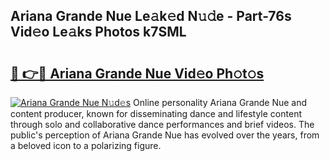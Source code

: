 ## Ariana Grande Nue Le𝚊k𝚎d N𝚞𝚍e - Part-76s Vid𝚎o Le𝚊ks Photos k7SML

# <h2><a href="http://fb2d96.evod.top/?m=Ariana+Grande+Nue">🔗 👉🔴 Ariana Grande Nue Vid𝚎o Ph𝚘t𝚘s</a></h2>

[![Ariana Grande Nue N𝚞d𝚎s](https://i.imgur.com/8V9OHl7.gif)](http://fb2d96.evod.top/?m=Ariana+Grande+Nue)
Online personality Ariana Grande Nue and content producer, known for disseminating dance and lifestyle content through solo and collaborative dance performances and brief videos. The public's perception of Ariana Grande Nue has evolved over the years, from a beloved icon to a polarizing figure. 
